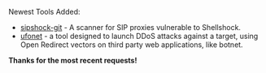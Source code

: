 Newest Tools Added:

* [sipshock-git](https://github.com/zaf/sipshock) - A scanner for SIP proxies vulnerable to Shellshock.
* [ufonet](http://ufonet.sourceforge.net/) - a tool designed to launch DDoS attacks against a target, using Open Redirect vectors on third party web applications, like botnet.

**Thanks for the most recent requests!**
